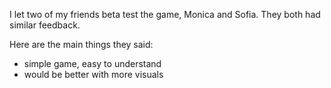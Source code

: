 I let two of my friends beta test the game, Monica and Sofia. They both had similar feedback.

Here are the main things they said:
- simple game, easy to understand
- would be better with more visuals